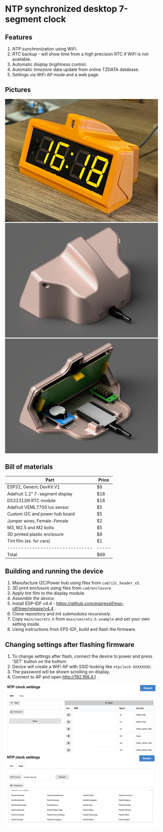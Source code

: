 NTP synchronized desktop 7-segment clock
=======================================================
Features
--------
1. *NTP* sunchronization using WiFi.
2. *RTC* backup - will show time from a high precision RTC if WiFi is not available.
3. Automatic display *brightness* control.
4. Automatic *timezone* data update from online TZDATA database.
5. Settings via WiFi AP mode and a web page.

Pictures
--------
![Front view](/readme_assets/assembly_front.jpg)
![Back view](/readme_assets/assembly_back.jpg)
![Inside view](/readme_assets/assembly_guts.jpg)

Bill of materials
-----------------

| Part                            | Price |
| ------------------------------- | ------|
| ESP32, Generic DevKit V1        | $8    |
| Adafruit 1.2" 7-segment display | $18   |
| DS3231*SN* RTC module           | $18   |
| Adafruit VEML7700 lux sensor    | $5    |
| Custom I2C and power hub board  | $5    |
| Jumper wires, Female-Female     | $2    |
| M3, M2.5 and M2 bolts           | $5    |
| 3D printed plastic enclosure    | $8    |
| Tint film (ex. for cars)        | $1    |
| ------------------------------- | ----- |
| Total                           | $69   |

Building and running the device
-------------------------------
1. Manufacture I2C/Power hub using files from `cad/i2c_header_x5`.
2. 3D print enclosure using files from `cad/enclosure`.
3. Apply tint film to the display module.
4. *Assemble the device.*
5. Install ESP-IDF *v4.4* - https://github.com/espressif/esp-idf/tree/release/v4.4 .
6. Clone repository and *init submodules recursively*.
7. Copy `main/secrets.h` from `main/secrets.h.example` and set your own setting inside.
8. Using instructions from EPS-IDF, build and flash the firmware.

Changing settings after flashing firmware
-----------------------------------------
1. To change settings after flash, connect the device to power and press 'SET' button on the bottom.
2. Device will create a WiFi AP with SSID looking like `ntpclock-XXXXXXXX`.
3. The password will be shown scrolling on display.
4. Connect to AP and open http://192.168.4.1 .

![UI wifi tab](/readme_assets/ui_wifi.png)
![UI time tab](/readme_assets/ui_time.png)
